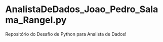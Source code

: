 # AnalistaDeDados_Joao_Pedro_Salama_Rangel.py
Repositório do Desafio de Python para Analista de Dados!
